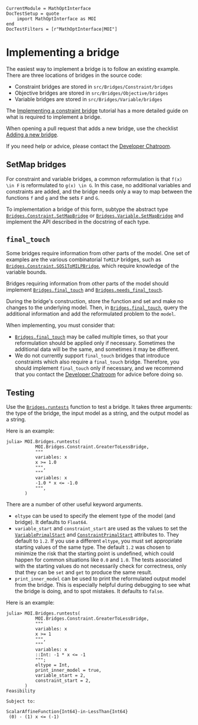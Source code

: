 ```@meta
CurrentModule = MathOptInterface
DocTestSetup = quote
    import MathOptInterface as MOI
end
DocTestFilters = [r"MathOptInterface|MOI"]
```

# Implementing a bridge

The easiest way to implement a bridge is to follow an existing example. There
are three locations of bridges in the source code:

 * Constraint bridges are stored in `src/Bridges/Constraint/bridges`
 * Objective bridges are stored in `src/Bridges/Objective/bridges`
 * Variable bridges are stored in `src/Bridges/Variable/bridges`

The [Implementing a constraint bridge](@ref) tutorial has a more detailed guide
on what is required to implement a bridge.

When opening a pull request that adds a new bridge, use the checklist
[Adding a new bridge](@ref).

If you need help or advice, please contact the [Developer Chatroom](https://jump.dev/chatroom/).

## SetMap bridges

For constraint and variable bridges, a common reformulation is that ``f(x) \in F``
is reformulated to ``g(x) \in G``. In this case, no additional variables and
constraints are added, and the bridge needs only a way to map between the
functions `f` and `g` and the sets `F` and `G`.

To implementation a bridge of this form, subtype the abstract type
[`Bridges.Constraint.SetMapBridge`](@ref) or
[`Bridges.Variable.SetMapBridge`](@ref) and implement the API described in the
docstring of each type.

## `final_touch`

Some bridges require information from other parts of the model. One set of
examples are the various combinatorial `ToMILP` bridges, such as
[`Bridges.Constraint.SOS1ToMILPBridge`](@ref), which require knowledge of the
variable bounds.

Bridges requiring information from other parts of the model should implement
[`Bridges.final_touch`](@ref) and [`Bridges.needs_final_touch`](@ref).

During the bridge's construction, store the function and set and make no changes
to the underlying model. Then, in [`Bridges.final_touch`](@ref), query the
additional information and add the reformulated problem to the `model`.

When implementing, you must consider that:

 * [`Bridges.final_touch`](@ref) may be called multiple times, so that your
   reformulation should be applied only if necessary. Sometimes the additional
   data will be the same, and sometimes it may be different.
 * We do not currently support `final_touch` bridges that introduce constraints
   which also require a `final_touch` bridge. Therefore, you should implement
   `final_touch` only if necessary, and we recommend that you contact the
   [Developer Chatroom](https://jump.dev/chatroom/) for advice before doing so.

## Testing

Use the [`Bridges.runtests`](@ref) function to test a bridge. It takes three
arguments: the type of the bridge, the input model as a string, and the output
model as a string.

Here is an example:
```jldoctest
julia> MOI.Bridges.runtests(
           MOI.Bridges.Constraint.GreaterToLessBridge,
           """
           variables: x
           x >= 1.0
           """,
           """
           variables: x
           -1.0 * x <= -1.0
           """,
       )
```

There are a number of other useful keyword arguments.

 * `eltype` can be used to specify the element type of the model (and bridge).
   It defaults to `Float64`.
 * `variable_start` and `constraint_start` are used as the values to set the
   [`VariablePrimalStart`](@ref) and [`ConstraintPrimalStart`](@ref) attributes
   to. They default to `1.2`. If you use a different `eltype`, you must set
   appropriate starting values of the same type. The default `1.2` was chosen to
   minimize the risk that the starting point is undefined, which could happen
   for common situations like `0.0` and `1.0`. The tests associated with the
   starting values do not necessarily check for correctness, only that they can
   be `set` and `get` to produce the same result.
 * `print_inner_model` can be used to print the reformulated output model from
   the bridge. This is especially helpful during debugging to see what the
   bridge is doing, and to spot mistakes. It defaults to `false`.

Here is an example:

```jldoctest
julia> MOI.Bridges.runtests(
           MOI.Bridges.Constraint.GreaterToLessBridge,
           """
           variables: x
           x >= 1
           """,
           """
           variables: x
           ::Int: -1 * x <= -1
           """;
           eltype = Int,
           print_inner_model = true,
           variable_start = 2,
           constraint_start = 2,
       )
Feasibility

Subject to:

ScalarAffineFunction{Int64}-in-LessThan{Int64}
 (0) - (1) x <= (-1)
```
